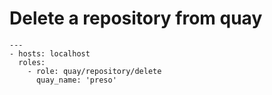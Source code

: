 # Delete a repository from quay

```
---
- hosts: localhost
  roles:
    - role: quay/repository/delete
      quay_name: 'preso'
```
